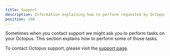 ```yaml
---
title: Support
description: Information explaining how to perform requested by Octopus support.
position: 100
---
```


Sometimes when you contact support we might ask you to perform tasks on your Octopus. This section explains how to perform some of those tasks.

To contact Octopus support, please visit the [support page](https://octopus.com/support).
